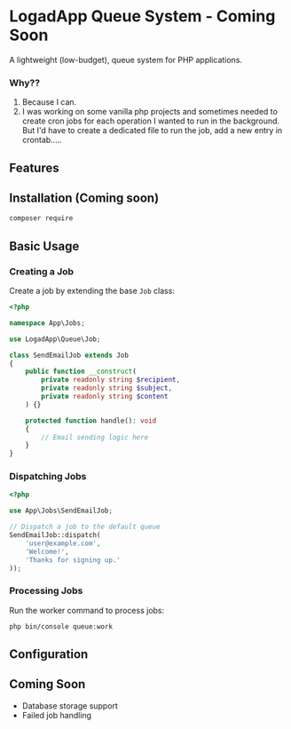 # LogadApp Queue System - Coming Soon

A lightweight (low-budget), queue system for PHP applications.

### Why??
1. Because I can.
2. I was working on some vanilla php projects and sometimes needed to create cron jobs for each operation I wanted to run in the background. But I'd have to create a dedicated file to run the job, add a new entry in crontab..... 

## Features


## Installation (Coming soon)

```bash
composer require 
```

## Basic Usage

### Creating a Job

Create a job by extending the base `Job` class:

```php
<?php

namespace App\Jobs;

use LogadApp\Queue\Job;

class SendEmailJob extends Job
{
    public function __construct(
        private readonly string $recipient,
        private readonly string $subject,
        private readonly string $content
    ) {}

    protected function handle(): void
    {
        // Email sending logic here
    }
}
```

### Dispatching Jobs

```php
<?php

use App\Jobs\SendEmailJob;

// Dispatch a job to the default queue
SendEmailJob::dispatch(
    'user@example.com',
    'Welcome!',
    'Thanks for signing up.'
));
```

### Processing Jobs

Run the worker command to process jobs:

```bash
php bin/console queue:work
```

## Configuration

## Coming Soon

- Database storage support
- Failed job handling